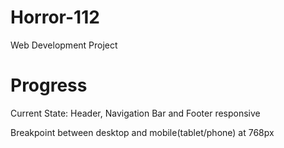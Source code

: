 # Horror-112
Web Development Project

# Progress
Current State: Header, Navigation Bar and Footer responsive

Breakpoint between desktop and mobile(tablet/phone) at 768px